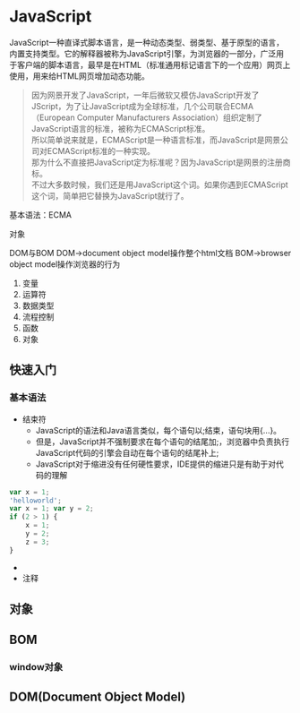 # JavaScript
JavaScript一种直译式脚本语言，是一种动态类型、弱类型、基于原型的语言，内置支持类型。它的解释器被称为JavaScript引擎，为浏览器的一部分，广泛用于客户端的脚本语言，最早是在HTML（标准通用标记语言下的一个应用）网页上使用，用来给HTML网页增加动态功能。

>因为网景开发了JavaScript，一年后微软又模仿JavaScript开发了JScript，为了让JavaScript成为全球标准，几个公司联合ECMA（European Computer Manufacturers Association）组织定制了JavaScript语言的标准，被称为ECMAScript标准。         
所以简单说来就是，ECMAScript是一种语言标准，而JavaScript是网景公司对ECMAScript标准的一种实现。             
那为什么不直接把JavaScript定为标准呢？因为JavaScript是网景的注册商标。            
不过大多数时候，我们还是用JavaScript这个词。如果你遇到ECMAScript这个词，简单把它替换为JavaScript就行了。       


基本语法：ECMA

对象

DOM与BOM
DOM->document object model操作整个html文档
BOM->browser object model操作浏览器的行为


1. 变量
2. 运算符
3. 数据类型
4. 流程控制
5. 函数
6. 对象

## 快速入门
### 基本语法
- 结束符
	- JavaScript的语法和Java语言类似，每个语句以;结束，语句块用{...}。
	- 但是，JavaScript并不强制要求在每个语句的结尾加;，浏览器中负责执行JavaScript代码的引擎会自动在每个语句的结尾补上;
	- JavaScript对于缩进没有任何硬性要求，IDE提供的缩进只是有助于对代码的理解

```js
var x = 1;
'helloworld';
var x = 1; var y = 2;
if (2 > 1) {
    x = 1;
    y = 2;
    z = 3;
}
```

- 
- 注释



## 对象




## BOM
### window对象


## DOM(Document Object Model)









